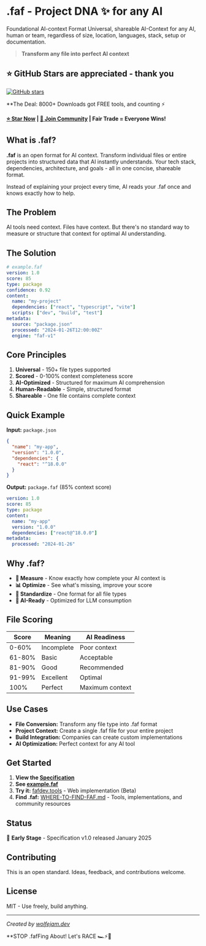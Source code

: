 # .faf - Project DNA ✨ for any AI
Foundational AI-context Format
Universal, shareable AI-Context for any AI, human or team, regardless of size, location, languages, stack, setup or documentation.

> **Transform any file into perfect AI context**

## ⭐ GitHub Stars are appreciated - thank you

[![GitHub stars](https://img.shields.io/github/stars/Wolfe-Jam/faf?style=social)](https://github.com/Wolfe-Jam/faf)

**The Deal: 8000+ Downloads got FREE tools, and counting ⚡️

**[⭐ Star Now](https://github.com/Wolfe-Jam/faf) | [💬 Join Community](https://github.com/Wolfe-Jam/faf/discussions) | Fair Trade = Everyone Wins!**

## What is .faf?

**.faf** is an open format for AI context. Transform individual files or entire projects into structured data that AI instantly understands. Your tech stack, dependencies, architecture, and goals - all in one concise, shareable format.

Instead of explaining your project every time, AI reads your .faf once and knows exactly how to help.

## The Problem

AI tools need context. Files have context. But there's no standard way to measure or structure that context for optimal AI understanding.

## The Solution

```yaml
# example.faf
version: 1.0
score: 85
type: package
confidence: 0.92
content:
  name: "my-project"
  dependencies: ["react", "typescript", "vite"]
  scripts: ["dev", "build", "test"]
metadata:
  source: "package.json"
  processed: "2024-01-26T12:00:00Z"
  engine: "faf-v1"
```

## Core Principles

1. **Universal** - 150+ file types supported
2. **Scored** - 0-100% context completeness score
3. **AI-Optimized** - Structured for maximum AI comprehension
4. **Human-Readable** - Simple, structured format
5. **Shareable** - One file contains complete context

## Quick Example

**Input:** `package.json`
```json
{
  "name": "my-app",
  "version": "1.0.0",
  "dependencies": {
    "react": "^18.0.0"
  }
}
```

**Output:** `package.faf` (85% context score)
```yaml
version: 1.0
score: 85
type: package
content:
  name: "my-app"
  version: "1.0.0"
  dependencies: ["react@^18.0.0"]
metadata:
  processed: "2024-01-26"
```

## Why .faf?

- **🎯 Measure** - Know exactly how complete your AI context is
- **📊 Optimize** - See what's missing, improve your score
- **🚀 Standardize** - One format for all file types
- **🤖 AI-Ready** - Optimized for LLM consumption

## File Scoring

| Score | Meaning | AI Readiness |
|-------|---------|--------------|
| 0-60% | Incomplete | Poor context |
| 61-80% | Basic | Acceptable |
| 81-90% | Good | Recommended |
| 91-99% | Excellent | Optimal |
| 100% | Perfect | Maximum context |

## Use Cases

- **File Conversion:** Transform any file type into .faf format
- **Project Context:** Create a single .faf file for your entire project
- **Build Integration:** Companies can create custom implementations
- **AI Optimization:** Perfect context for any AI tool

## Get Started

1. **View the [Specification](SPECIFICATION.md)**
2. **See [example.faf](example.faf)**
3. **Try it:** [fafdev.tools](https://fafdev.tools/) - Web implementation (Beta)
4. **Find .faf:** [WHERE-TO-FIND-FAF.md](WHERE-TO-FIND-FAF.md) - Tools, implementations, and community resources

## Status

🏁 **Early Stage** - Specification v1.0 released January 2025

## Contributing

This is an open standard. Ideas, feedback, and contributions welcome.

## License

MIT - Use freely, build anything.

---

*Created by [wolfejam.dev](https://wolfejam.dev)*

**STOP .fafFing About! 
Let's RACE 🏎️⚡️🏁
